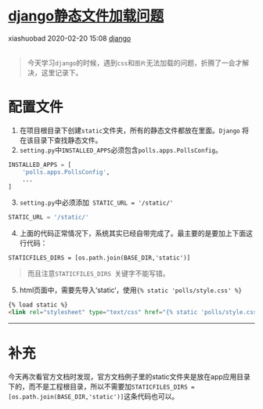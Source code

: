 <div class="blog-article">
<h1><a href="p.html?p=\django\django静态文件加载问题" class="title">django静态文件加载问题</a></h1>
<span class="author">xiashuobad</span>
<span class="time">2020-02-20 15:08</span>
<span><a href="tags.html?t=django" class="tag">django</a></span>
</div>
<br/>

> 今天学习`django`的时候，遇到`css`和`图片`无法加载的问题，折腾了一会才解决，这里记录下。

# 配置文件
1. 在项目根目录下创建`static`文件夹，所有的静态文件都放在里面。`Django` 将在该目录下查找静态文件。
2. `setting.py`中`INSTALLED_APPS`必须包含`polls.apps.PollsConfig`。

```python
INSTALLED_APPS = [
    'polls.apps.PollsConfig',
    ...
]
```
3. `setting.py`中必须添加` STATIC_URL = '/static/'`

```python
STATIC_URL = '/static/'
```
4. 上面的代码正常情况下，系统其实已经自带完成了。最主要的是要加上下面这行代码：

```
STATICFILES_DIRS = [os.path.join(BASE_DIR,'static')]
```
> 而且注意`STATICFILES_DIRS `关键字不能写错。

5. html页面中，需要先导入‘static‘，使用`{% static 'polls/style.css' %}`

```html
{% load static %}
<link rel="stylesheet" type="text/css" href="{% static 'polls/style.css' %}">
```
***********
# 补充
今天再次看官方文档时发现，官方文档例子里的static文件夹是放在app应用目录下的，而不是工程根目录，所以不需要加`STATICFILES_DIRS = [os.path.join(BASE_DIR,'static')]`这条代码也可以。